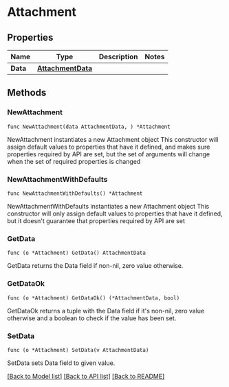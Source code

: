 # Attachment

## Properties

Name | Type | Description | Notes
------------ | ------------- | ------------- | -------------
**Data** | [**AttachmentData**](AttachmentData.md) |  | 

## Methods

### NewAttachment

`func NewAttachment(data AttachmentData, ) *Attachment`

NewAttachment instantiates a new Attachment object
This constructor will assign default values to properties that have it defined,
and makes sure properties required by API are set, but the set of arguments
will change when the set of required properties is changed

### NewAttachmentWithDefaults

`func NewAttachmentWithDefaults() *Attachment`

NewAttachmentWithDefaults instantiates a new Attachment object
This constructor will only assign default values to properties that have it defined,
but it doesn't guarantee that properties required by API are set

### GetData

`func (o *Attachment) GetData() AttachmentData`

GetData returns the Data field if non-nil, zero value otherwise.

### GetDataOk

`func (o *Attachment) GetDataOk() (*AttachmentData, bool)`

GetDataOk returns a tuple with the Data field if it's non-nil, zero value otherwise
and a boolean to check if the value has been set.

### SetData

`func (o *Attachment) SetData(v AttachmentData)`

SetData sets Data field to given value.



[[Back to Model list]](../README.md#documentation-for-models) [[Back to API list]](../README.md#documentation-for-api-endpoints) [[Back to README]](../README.md)


